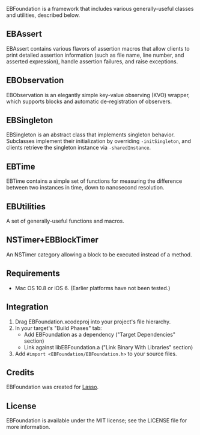 EBFoundation is a framework that includes various generally-useful classes and utilities, described below.

## EBAssert

EBAssert contains various flavors of assertion macros that allow clients to print detailed assertion information (such as file name, line number, and asserted expression), handle assertion failures, and raise exceptions.

## EBObservation

EBObservation is an elegantly simple key-value observing (KVO) wrapper, which supports blocks and automatic de-registration of observers.

## EBSingleton

EBSingleton is an abstract class that implements singleton behavior. Subclasses implement their initialization by overriding `-initSingleton`, and clients retrieve the singleton instance via `-sharedInstance`.

## EBTime

EBTime contains a simple set of functions for measuring the difference between two instances in time, down to nanosecond resolution.

## EBUtilities

A set of generally-useful functions and macros.

## NSTimer+EBBlockTimer

An NSTimer category allowing a block to be executed instead of a method.

## Requirements

- Mac OS 10.8 or iOS 6. (Earlier platforms have not been tested.)

## Integration

1. Drag EBFoundation.xcodeproj into your project's file hierarchy.
2. In your target's "Build Phases" tab:
    * Add EBFoundation as a dependency ("Target Dependencies" section)
    * Link against libEBFoundation.a ("Link Binary With Libraries" section)
3. Add `#import <EBFoundation/EBFoundation.h>` to your source files.

## Credits

EBFoundation was created for [Lasso](http://las.so).

## License

EBFoundation is available under the MIT license; see the LICENSE file for more information.